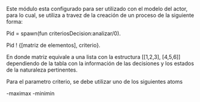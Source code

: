 Este módulo esta configurado para ser utilizado con el modelo del actor, para lo cual, se utiliza a travez de 
la creación de un proceso de la siguiente forma:

Pid = spawn(fun criteriosDecision:analizar/0).

Pid ! {[matriz de elementos], criterio}.

En donde matriz equivale a una lista con la estructura [[1,2,3], [4,5,6]] dependiendo de la tabla con la información
de las decisiones y los estados de la naturaleza pertinentes.

Para el parametro criterio, se debe utilizar uno de los siguientes atoms

-maximax
-minimin


